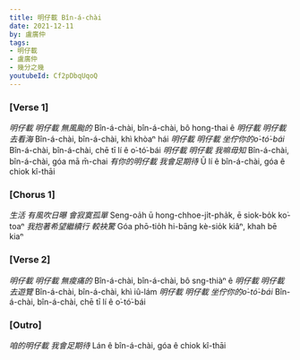 ```yaml
---
title: 明仔載 Bîn-á-chài
date: 2021-12-11
by: 盧廣仲
tags:
- 明仔載
- 盧廣仲
- 幾分之幾
youtubeId: Cf2pDbqUqoQ
---
```


### [Verse 1]

*明仔載 明仔載 無風颱的*
Bîn-á-chài, bîn-á-chài, bô hong-thai ê
*明仔載 明仔載 去看海*
Bîn-á-chài, bîn-á-chài, khì khòaⁿ hái
*明仔載 明仔載 坐佇你的o͘-tó͘-bái*
Bîn-á-chài, bîn-á-chài, chē tī lí ê o͘-tó͘-bái
*明仔載 明仔載 我嘛毋知*
Bîn-á-chài, bîn-á-chài, góa mā m̄-chai
*有你的明仔載 我會足期待*
Ū lí ê bîn-á-chài, góa ê chiok kî-thāi

### [Chorus 1]

*生活 有風吹日曝 會寂寞孤單*
Seng-oa̍h ū hong-chhoe-ji̍t-pha̍k, ē siok-bo̍k ko͘-toaⁿ
*我抱著希望繼續行 較袂驚*
Góa phō-tio̍h hi-bāng kè-sio̍k kiâⁿ, khah bē kiaⁿ

### [Verse 2]

*明仔載 明仔載 無痠痛的*
Bîn-á-chài, bîn-á-chài, bô sng-thiàⁿ ê
*明仔載 明仔載 去遊覽*
Bîn-á-chài, bîn-á-chài, khì iû-lám
*明仔載 明仔載 坐佇你的o͘-tó͘-bái*
Bîn-á-chài, bîn-á-chài, chē tī lí ê o͘-tó͘-bái

### [Outro]
*咱的明仔載 我會足期待*
Lán ê bîn-á-chài, góa ê chiok kî-thāi
